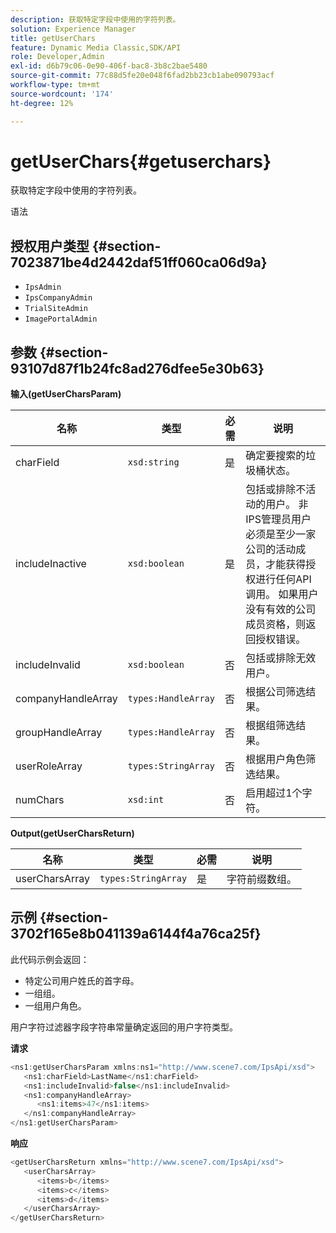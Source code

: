 ```yaml
---
description: 获取特定字段中使用的字符列表。
solution: Experience Manager
title: getUserChars
feature: Dynamic Media Classic,SDK/API
role: Developer,Admin
exl-id: d6b79c06-0e90-406f-bac8-3b8c2bae5480
source-git-commit: 77c88d5fe20e048f6fad2bb23cb1abe090793acf
workflow-type: tm+mt
source-wordcount: '174'
ht-degree: 12%

---
```


# getUserChars{#getuserchars}

获取特定字段中使用的字符列表。

语法

## 授权用户类型 {#section-7023871be4d2442daf51ff060ca06d9a}

* `IpsAdmin`
* `IpsCompanyAdmin`
* `TrialSiteAdmin`
* `ImagePortalAdmin`

## 参数 {#section-93107d87f1b24fc8ad276dfee5e30b63}

**输入(getUserCharsParam)**

| 名称 | 类型 | 必需 | 说明 |
|---|---|---|---|
| charField | `xsd:string` | 是 | 确定要搜索的垃圾桶状态。 |
| includeInactive | `xsd:boolean` | 是 | 包括或排除不活动的用户。 非IPS管理员用户必须是至少一家公司的活动成员，才能获得授权进行任何API调用。 如果用户没有有效的公司成员资格，则返回授权错误。 |
| includeInvalid | `xsd:boolean` | 否 | 包括或排除无效用户。 |
| companyHandleArray | `types:HandleArray` | 否 | 根据公司筛选结果。 |
| groupHandleArray | `types:HandleArray` | 否 | 根据组筛选结果。 |
| userRoleArray | `types:StringArray` | 否 | 根据用户角色筛选结果。 |
| numChars | `xsd:int` | 否 | 启用超过1个字符。 |

**Output(getUserCharsReturn)**

| 名称 | 类型 | 必需 | 说明 |
|---|---|---|---|
| userCharsArray | `types:StringArray` | 是 | 字符前缀数组。 |

## 示例 {#section-3702f165e8b041139a6144f4a76ca25f}

此代码示例会返回：

* 特定公司用户姓氏的首字母。
* 一组组。
* 一组用户角色。

用户字符过滤器字段字符串常量确定返回的用户字符类型。

**请求**

```java
<ns1:getUserCharsParam xmlns:ns1="http://www.scene7.com/IpsApi/xsd">
   <ns1:charField>LastName</ns1:charField>
   <ns1:includeInvalid>false</ns1:includeInvalid>
   <ns1:companyHandleArray>
      <ns1:items>47</ns1:items>
   </ns1:companyHandleArray>
</ns1:getUserCharsParam>
```

**响应**

```java
<getUserCharsReturn xmlns="http://www.scene7.com/IpsApi/xsd">
   <userCharsArray>
      <items>b</items>
      <items>c</items>
      <items>d</items>
   </userCharsArray>
</getUserCharsReturn>
```
